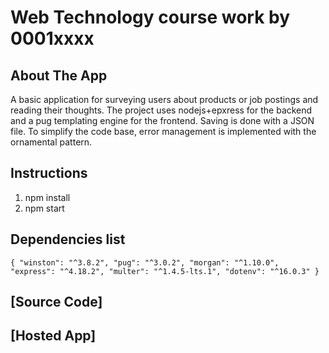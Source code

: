 # Web Technology course work by 0001xxxx

## About The App
A basic application for surveying users about products or job postings and reading their thoughts. The project uses nodejs+epxress for the backend and a pug templating engine for the frontend. Saving is done with a JSON file. To simplify the code base, error management is implemented with the ornamental pattern.


## Instructions
1. npm install
2. npm start

## Dependencies list
`
{
    "winston": "^3.8.2",
    "pug": "^3.0.2",
    "morgan": "^1.10.0",
    "express": "^4.18.2",
    "multer": "^1.4.5-lts.1",
    "dotenv": "^16.0.3"
}
`
## [Source Code]
## [Hosted App]